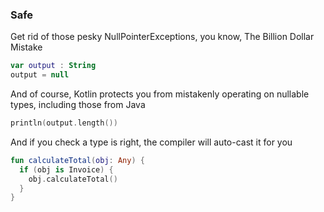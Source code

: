 ### Safe

Get rid of those pesky NullPointerExceptions, you know, The Billion Dollar Mistake

``` kotlin
var output : String
output = null
```

And of course, Kotlin protects you from mistakenly operating on nullable types,
including those from Java

``` kotlin
println(output.length())
```

And if you check a type is right, the compiler will auto-cast it for you

``` kotlin
fun calculateTotal(obj: Any) {
  if (obj is Invoice) {
    obj.calculateTotal()
  }
}
```